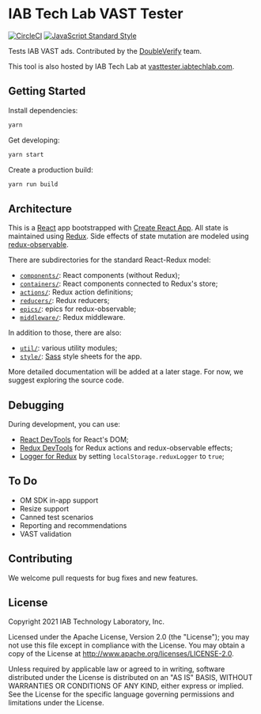 # IAB Tech Lab VAST Tester

[![CircleCI](https://circleci.com/gh/InteractiveAdvertisingBureau/VAST-Tester.svg?style=shield)](https://circleci.com/gh/InteractiveAdvertisingBureau/VAST-Tester) [![JavaScript Standard Style](https://img.shields.io/badge/code%20style-standard-brightgreen.svg)](https://standardjs.com/)

Tests IAB VAST ads. Contributed by the [DoubleVerify](https://www.doubleverify.com/) team.

This tool is also hosted by IAB Tech Lab at [vasttester.iabtechlab.com](https://vasttester.iabtechlab.com/).

## Getting Started

Install dependencies:

```bash
yarn
```

Get developing:

```bash
yarn start
```

Create a production build:

```bash
yarn run build
```

## Architecture

This is a [React](https://reactjs.org/) app bootstrapped with
[Create React App](https://github.com/facebookincubator/create-react-app).
All state is maintained using [Redux](https://redux.js.org/). Side effects of
state mutation are modeled using
[redux-observable](https://redux-observable.js.org/).

There are subdirectories for the standard React-Redux model:

-   [`components/`](src/components/): React components (without Redux);
-   [`containers/`](src/containers/): React components connected to Redux's
    store;
-   [`actions/`](src/actions/): Redux action definitions;
-   [`reducers/`](src/reducers/): Redux reducers;
-   [`epics/`](src/epics/): epics for redux-observable;
-   [`middleware/`](src/middleware/): Redux middleware.

In addition to those, there are also:

-   [`util/`](src/util/): various utility modules;
-   [`style/`](src/style): [Sass](https://sass-lang.com/) style sheets for
    the app.

More detailed documentation will be added at a later stage. For now, we suggest
exploring the source code.

## Debugging

During development, you can use:

-   [React DevTools](https://github.com/facebook/react-devtools)
    for React's DOM;
-   [Redux DevTools](https://github.com/zalmoxisus/redux-devtools-extension)
    for Redux actions and redux-observable effects;
-   [Logger for Redux](https://github.com/evgenyrodionov/redux-logger)
    by setting `localStorage.reduxLogger` to `true`;

## To Do

-   OM SDK in-app support
-   Resize support
-   Canned test scenarios
-   Reporting and recommendations
-   VAST validation

## Contributing

We welcome pull requests for bug fixes and new features.

## License

Copyright 2021 IAB Technology Laboratory, Inc.

Licensed under the Apache License, Version 2.0 (the "License");
you may not use this file except in compliance with the License.
You may obtain a copy of the License at
<http://www.apache.org/licenses/LICENSE-2.0>.

Unless required by applicable law or agreed to in writing, software
distributed under the License is distributed on an "AS IS" BASIS,
WITHOUT WARRANTIES OR CONDITIONS OF ANY KIND, either express or implied.
See the License for the specific language governing permissions and
limitations under the License.
